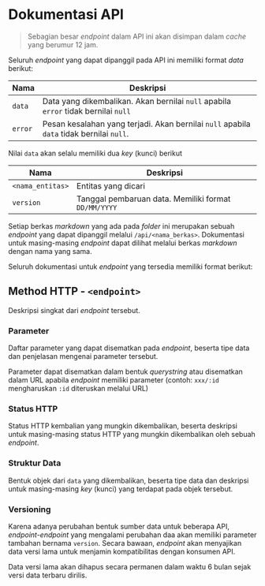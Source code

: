 # Dokumentasi API

> Sebagian besar _endpoint_ dalam API ini akan disimpan dalam _cache_ yang berumur 12 jam.

Seluruh _endpoint_ yang dapat dipanggil pada API ini memiliki format _data_ berikut:

**Nama** | **Deskripsi**
---- | ---------
`data` | Data yang dikembalikan. Akan bernilai `null` apabila `error` tidak bernilai `null`
`error` | Pesan kesalahan yang terjadi. Akan bernilai `null` apabila `data` tidak bernilai `null`.

Nilai `data` akan selalu memiliki dua _key_ (kunci) berikut

**Nama** | **Deskripsi**
---- | ---------
`<nama_entitas>` | Entitas yang dicari
`version` | Tanggal pembaruan data. Memiliki format `DD/MM/YYYY`

Setiap berkas _markdown_ yang ada pada _folder_ ini merupakan sebuah _endpoint_ yang dapat dipanggil melalui `/api/<nama_berkas>`. Dokumentasi untuk masing-masing _endpoint_ dapat dilihat melalui berkas _markdown_ dengan nama yang sama.

Seluruh dokumentasi untuk _endpoint_ yang tersedia memiliki format berikut:

## Method HTTP - `<endpoint>`

Deskripsi singkat dari _endpoint_ tersebut.

### Parameter

Daftar parameter yang dapat disematkan pada *endpoint*, beserta tipe data dan penjelasan mengenai parameter tersebut.

Parameter dapat disematkan dalam bentuk _querystring_ atau disematkan dalam URL apabila _endpoint_ memiliki parameter (contoh: `xxx/:id` mengharuskan `:id` diteruskan melalui URL)

### Status HTTP

Status HTTP kembalian yang mungkin dikembalikan, beserta deskripsi untuk masing-masing status HTTP yang mungkin dikembalikan oleh sebuah _endpoint_.

### Struktur Data

Bentuk objek dari `data` yang dikembalikan, beserta tipe data dan deskripsi untuk masing-masing _key_ (kunci) yang terdapat pada objek tersebut.

### Versioning

Karena adanya perubahan bentuk sumber data untuk beberapa API, *endpoint-endpoint* yang mengalami perubahan daa akan memiliki parameter tambahan bernama `version`. Secara bawaan, *endpoint* akan menyajikan data versi lama untuk menjamin kompatibilitas dengan konsumen API. 

Data versi lama akan dihapus secara permanen dalam waktu 6 bulan sejak versi data terbaru dirilis.
